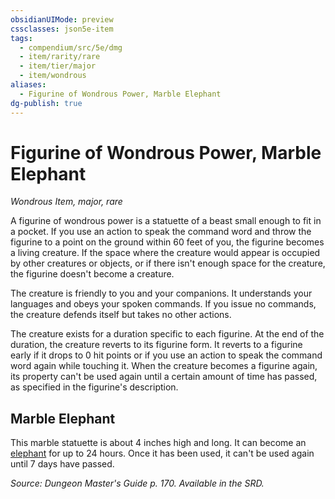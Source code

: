 ```yaml
---
obsidianUIMode: preview
cssclasses: json5e-item
tags:
  - compendium/src/5e/dmg
  - item/rarity/rare
  - item/tier/major
  - item/wondrous
aliases:
  - Figurine of Wondrous Power, Marble Elephant
dg-publish: true
---
```

# Figurine of Wondrous Power, Marble Elephant
*Wondrous Item, major, rare*  


A figurine of wondrous power is a statuette of a beast small enough to fit in a pocket. If you use an action to speak the command word and throw the figurine to a point on the ground within 60 feet of you, the figurine becomes a living creature. If the space where the creature would appear is occupied by other creatures or objects, or if there isn't enough space for the creature, the figurine doesn't become a creature.

The creature is friendly to you and your companions. It understands your languages and obeys your spoken commands. If you issue no commands, the creature defends itself but takes no other actions.

The creature exists for a duration specific to each figurine. At the end of the duration, the creature reverts to its figurine form. It reverts to a figurine early if it drops to 0 hit points or if you use an action to speak the command word again while touching it. When the creature becomes a figurine again, its property can't be used again until a certain amount of time has passed, as specified in the figurine's description.

## Marble Elephant

This marble statuette is about 4 inches high and long. It can become an [elephant](/Admin/CLI/bestiary/beast/elephant.md) for up to 24 hours. Once it has been used, it can't be used again until 7 days have passed.

*Source: Dungeon Master's Guide p. 170. Available in the SRD.*